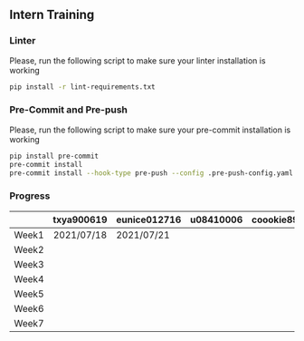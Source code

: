 ## Intern Training

### Linter

Please, run the following script to make sure your linter installation is working

```bash
pip install -r lint-requirements.txt
```

###  Pre-Commit and Pre-push

Please, run the following script to make sure your pre-commit installation is working

```bash
pip install pre-commit
pre-commit install
pre-commit install --hook-type pre-push --config .pre-push-config.yaml
```

### Progress

|  | txya900619 | eunice012716 | u08410006 | coookie89 |
|---|:-:|---|---|---|
| Week1 | 2021/07/18 | 2021/07/21 |   |   |
| Week2 |   |   |   |   |
| Week3 |   |   |   |   |
| Week4 |   |   |   |   |
| Week5 |   |   |   |   |
| Week6 |   |   |   |   |
| Week7 |   |   |   |   |
